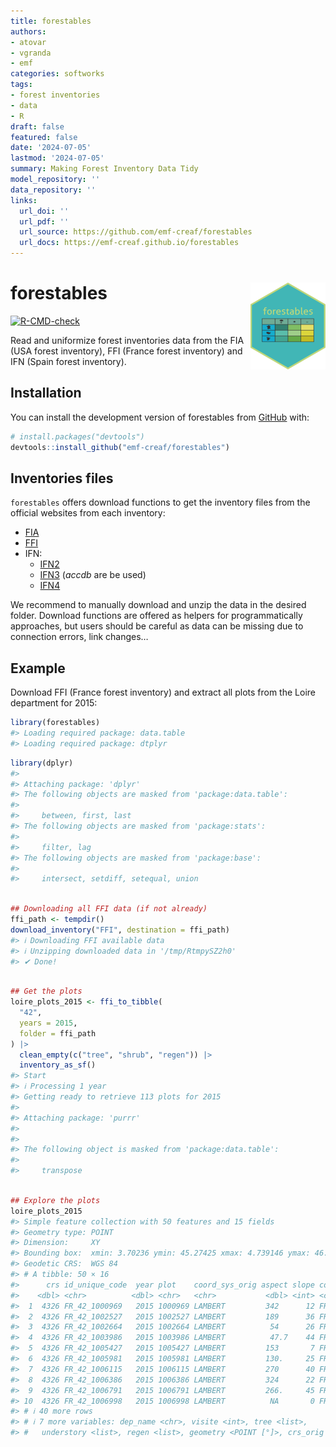 ```yaml
---
title: forestables
authors:
- atovar
- vgranda
- emf
categories: softworks
tags:
- forest inventories
- data
- R
draft: false
featured: false
date: '2024-07-05'
lastmod: '2024-07-05'
summary: Making Forest Inventory Data Tidy
model_repository: ''
data_repository: ''
links:
  url_doi: ''
  url_pdf: ''
  url_source: https://github.com/emf-creaf/forestables
  url_docs: https://emf-creaf.github.io/forestables
---
```

# forestables <a href="https://emf-creaf.github.io/forestables/"><img src="logo.png" align="right" height="139" alt="forestables website" /></a>

[![R-CMD-check](https://github.com/emf-creaf/forestables/actions/workflows/R-CMD-check_main.yaml/badge.svg)](https://github.com/emf-creaf/forestables/actions/workflows/R-CMD-check_main.yaml)

Read and uniformize forest inventories data from the FIA (USA forest
inventory), FFI (France forest inventory) and IFN (Spain forest
inventory).

## Installation

You can install the development version of forestables from
[GitHub](https://github.com/emf-creaf/forestables) with:

``` r
# install.packages("devtools")
devtools::install_github("emf-creaf/forestables")
```

## Inventories files

`forestables` offers download functions to get the inventory files from
the official websites from each inventory:

  - [FIA](https://www.fs.usda.gov/research/products/dataandtools/tools/fia-datamart)  
  - [FFI](https://inventaire-forestier.ign.fr/dataifn/?lang=en)  
  - IFN:
      - [IFN2](https://www.miteco.gob.es/es/biodiversidad/servicios/banco-datos-naturaleza/informacion-disponible/ifn2_descargas.html)
      - [IFN3](https://www.miteco.gob.es/es/biodiversidad/servicios/banco-datos-naturaleza/informacion-disponible/ifn3_bbdd_descargas_htm.html)
        (*accdb* are be used)
      - [IFN4](https://www.miteco.gob.es/es/biodiversidad/temas/inventarios-nacionales/inventario-forestal-nacional/cuarto_inventario.html)

We recommend to manually download and unzip the data in the desired
folder. Download functions are offered as helpers for programmatically
approaches, but users should be careful as data can be missing due to
connection errors, link changes…

## Example

Download FFI (France forest inventory) and extract all plots from the
Loire department for 2015:

``` r
library(forestables)
#> Loading required package: data.table
#> Loading required package: dtplyr
```

``` r
library(dplyr)
#> 
#> Attaching package: 'dplyr'
#> The following objects are masked from 'package:data.table':
#> 
#>     between, first, last
#> The following objects are masked from 'package:stats':
#> 
#>     filter, lag
#> The following objects are masked from 'package:base':
#> 
#>     intersect, setdiff, setequal, union
```

``` r

## Downloading all FFI data (if not already)
ffi_path <- tempdir()
download_inventory("FFI", destination = ffi_path)
#> ℹ Downloading FFI available data
#> ℹ Unzipping downloaded data in '/tmp/RtmpySZ2h0'
#> ✔ Done!
```

``` r

## Get the plots
loire_plots_2015 <- ffi_to_tibble(
  "42",
  years = 2015,
  folder = ffi_path
) |>
  clean_empty(c("tree", "shrub", "regen")) |>
  inventory_as_sf()
#> Start
#> ℹ Processing 1 year
#> Getting ready to retrieve 113 plots for 2015
#> 
#> Attaching package: 'purrr'
#> 
#> 
#> The following object is masked from 'package:data.table':
#> 
#>     transpose
```

``` r

## Explore the plots
loire_plots_2015
#> Simple feature collection with 50 features and 15 fields
#> Geometry type: POINT
#> Dimension:     XY
#> Bounding box:  xmin: 3.70236 ymin: 45.27425 xmax: 4.739146 ymax: 46.20189
#> Geodetic CRS:  WGS 84
#> # A tibble: 50 × 16
#>      crs id_unique_code  year plot    coord_sys_orig aspect slope country dep  
#>    <dbl> <chr>          <dbl> <chr>   <chr>           <dbl> <int> <chr>   <chr>
#>  1  4326 FR_42_1000969   2015 1000969 LAMBERT         342      12 FR      42   
#>  2  4326 FR_42_1002527   2015 1002527 LAMBERT         189      36 FR      42   
#>  3  4326 FR_42_1002664   2015 1002664 LAMBERT          54      26 FR      42   
#>  4  4326 FR_42_1003986   2015 1003986 LAMBERT          47.7    44 FR      42   
#>  5  4326 FR_42_1005427   2015 1005427 LAMBERT         153       7 FR      42   
#>  6  4326 FR_42_1005981   2015 1005981 LAMBERT         130.     25 FR      42   
#>  7  4326 FR_42_1006115   2015 1006115 LAMBERT         270      40 FR      42   
#>  8  4326 FR_42_1006386   2015 1006386 LAMBERT         324      22 FR      42   
#>  9  4326 FR_42_1006791   2015 1006791 LAMBERT         266.     45 FR      42   
#> 10  4326 FR_42_1006998   2015 1006998 LAMBERT          NA       0 FR      42   
#> # ℹ 40 more rows
#> # ℹ 7 more variables: dep_name <chr>, visite <int>, tree <list>,
#> #   understory <list>, regen <list>, geometry <POINT [°]>, crs_orig <dbl>
```

